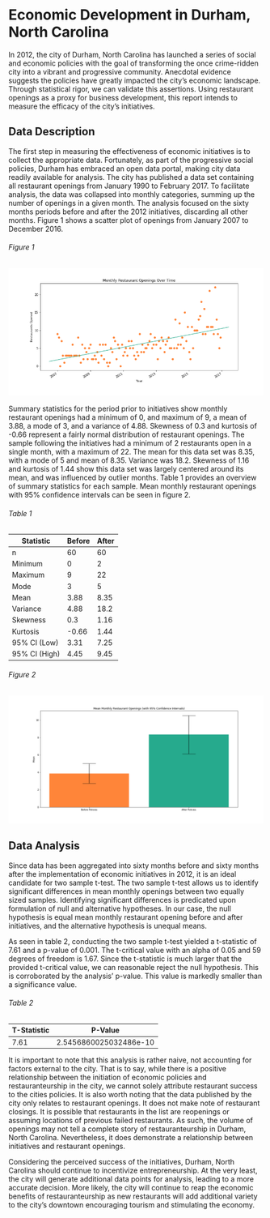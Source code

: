 # Economic Development in Durham, North Carolina
In 2012, the city of Durham, North Carolina has launched a series of social and
economic policies with the goal of transforming the once crime-ridden city into
a vibrant and progressive community. Anecdotal evidence suggests the policies
have greatly impacted the city’s economic landscape. Through statistical rigor,
we can validate this assertions. Using restaurant openings as a proxy for business
development, this report intends to measure the efficacy of the city’s initiatives.

## Data Description
The first step in measuring the effectiveness of economic initiatives is to
collect the appropriate data. Fortunately, as part of the progressive social
policies, Durham has embraced an open data portal, making city data readily
available for analysis. The city has published a data set containing all
restaurant openings from January 1990 to February 2017. To facilitate analysis,
the data was collapsed into monthly categories, summing up the number of openings
in a given month. The analysis focused on the sixty months periods before and
after the 2012 initiatives, discarding all other months. Figure 1 shows a scatter
plot of openings from January 2007 to December 2016.

###### Figure 1
![Figure 1](./figures/regression.png)

Summary statistics for the period prior to initiatives show monthly restaurant
openings had a minimum of 0, and maximum of 9, a mean of 3.88, a mode of 3, and
a variance of 4.88. Skewness of 0.3 and kurtosis of -0.66 represent a fairly
normal distribution of restaurant openings. The sample following the initiatives
had a minimum of 2 restaurants open in a single month, with a maximum of 22. The
mean for this data set was 8.35, with a mode of 5 and mean of 8.35. Variance was
18.2. Skewness of 1.16 and kurtosis of 1.44 show this data set was largely
centered around its mean, and was influenced by outlier months. Table 1 provides
an overview of summary statistics for each sample. Mean monthly restaurant
openings with 95% confidence intervals can be seen in figure 2.
 
###### Table 1
| Statistic | Before | After |
|---|---|---|
| n | 60 | 60 |
| Minimum | 0 | 2 |
| Maximum | 9 | 22 |
| Mode | 3 | 5 |
| Mean | 3.88 | 8.35 |
| Variance | 4.88 | 18.2 |
| Skewness | 0.3 | 1.16 |
| Kurtosis | -0.66 | 1.44 |
| 95% CI (Low) | 3.31 | 7.25 |
| 95% CI (High) | 4.45 | 9.45 |

###### Figure 2
![Figure 2](./figures/bar_ci.png)

## Data Analysis
Since data has been aggregated into sixty months before and sixty months after
the implementation of economic initiatives in 2012, it is an ideal candidate for
two sample t-test. The two sample t-test allows us to identify significant
differences in mean monthly openings between two equally sized samples.
Identifying significant differences is predicated upon formulation of null
and alternative hypotheses. In our case, the null hypothesis is equal mean
monthly restaurant opening before and after initiatives, and the alternative
hypothesis is unequal means.

As seen in table 2, conducting the two sample t-test yielded a t-statistic of
7.61 and a p-value of 0.001. The t-critical value with an alpha of 0.05 and 59
degrees of freedom is 1.67. Since the t-statistic is much larger that the
provided t-critical value, we can reasonable reject the null hypothesis. This is
corroborated by the analysis’ p-value. This value is markedly smaller than a
significance value.
 
###### Table 2
| T-Statistic | P-Value |
|---|---|
| 7.61 | 2.5456860025032486e-10 |

It is important to note that this analysis is rather naive, not accounting for
factors external to the city. That is to say, while there is a positive
relationship between the initiation of economic policies and restauranteurship
in the city, we cannot solely attribute restaurant success to the cities policies.
It is also worth noting that the data published by the city only relates to
restaurant openings. It does not make note of restaurant closings. It is possible
that restaurants in the list are reopenings or assuming locations of previous
failed restaurants. As such, the volume of openings may not tell a complete
story of restauranteurship in Durham, North Carolina. Nevertheless, it does
demonstrate a relationship between initiatives and restaurant openings.

Considering the perceived success of the initiatives, Durham, North Carolina
should continue to incentivize entrepreneurship. At the very least, the city
will generate additional data points for analysis, leading to a more accurate
decision. More likely, the city will continue to reap the economic benefits of
restauranteurship as new restaurants will add additional variety to the city’s
downtown encouraging tourism and stimulating the economy. 
